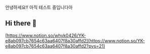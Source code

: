 안녕하세요!! 아직 테스트 중입니다아
## Hi there 👋


[https://www.notion.so/whyk0426/YK-e8ab097cb7654c63aa6407f8a30affd2](https://www.notion.so/YK-e8ab097cb7654c63aa6407f8a30affd2?pvs=21)
<!--
**whyk0426/whyk0426** is a ✨ _special_ ✨ repository because its `README.md` (this file) appears on your GitHub profile.

Here are some ideas to get you started:

- 🔭 I’m currently working on ...
- 🌱 I’m currently learning ...
- 👯 I’m looking to collaborate on ...
- 🤔 I’m looking for help with ...
- 💬 Ask me about ...
- 📫 How to reach me: ...
- 😄 Pronouns: ...
- ⚡ Fun fact: ...
-->
